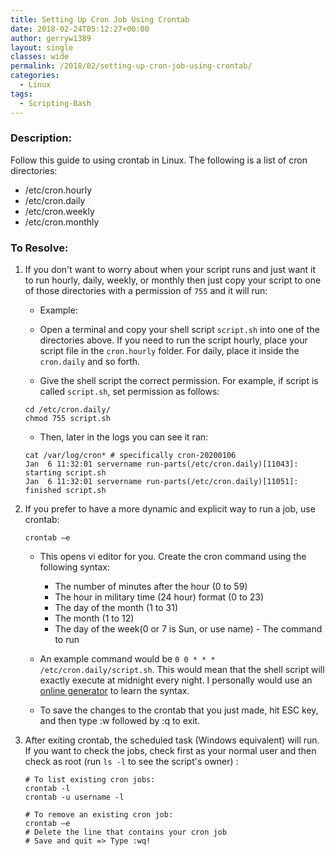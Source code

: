 ```yaml
---
title: Setting Up Cron Job Using Crontab
date: 2018-02-24T05:12:27+00:00
author: gerryw1389
layout: single
classes: wide
permalink: /2018/02/setting-up-cron-job-using-crontab/
categories:
  - Linux
tags:
  - Scripting-Bash
---
```

<!--more-->

### Description:

Follow this guide to using crontab in Linux. The following is a list of cron directories:  
   - /etc/cron.hourly  
   - /etc/cron.daily  
   - /etc/cron.weekly  
   - /etc/cron.monthly

### To Resolve:

1. If you don't want to worry about when your script runs and just want it to run hourly, daily, weekly, or monthly then just copy your script to one of those directories with a permission of `755` and it will run:
   - Example:
   - Open a terminal and copy your shell script `script.sh` into one of the directories above. If you need to run the script hourly, place your script file in the `cron.hourly` folder. For daily, place it inside the `cron.daily` and so forth.

   - Give the shell script the correct permission. For example, if script is called `script.sh`, set permission as follows:

   ```shell
   cd /etc/cron.daily/
   chmod 755 script.sh
   ```

   - Then, later in the logs you can see it ran:

   ```escape
   cat /var/log/cron* # specifically cron-20200106
   Jan  6 11:32:01 servername run-parts(/etc/cron.daily)[11043]: starting script.sh
   Jan  6 11:32:01 servername run-parts(/etc/cron.daily)[11051]: finished script.sh
   ```

2. If you prefer to have a more dynamic and explicit way to run a job, use crontab:

   ```shell
   crontab –e
   ```

   - This opens vi editor for you. Create the cron command using the following syntax:

     - The number of minutes after the hour (0 to 59)  
     - The hour in military time (24 hour) format (0 to 23)  
     - The day of the month (1 to 31)  
     - The month (1 to 12)  
     - The day of the week(0 or 7 is Sun, or use name)       - The command to run

   - An example command would be `0 0 * * * /etc/cron.daily/script.sh`. This would mean that the shell script will exactly execute at midnight every night. I personally would use an [online generator](https://crontab-generator.org/) to learn the syntax.

   - To save the changes to the crontab that you just made, hit ESC key, and then type :w followed by :q to exit.

3. After exiting crontab, the scheduled task (Windows equivalent) will run. If you want to check the jobs, check first as your normal user and then check as root (run `ls -l` to see the script's owner) :

   ```shell
   # To list existing cron jobs:
   crontab -l
   crontab -u username -l

   # To remove an existing cron job:
   crontab –e
   # Delete the line that contains your cron job
   # Save and quit => Type :wq!
   ```

